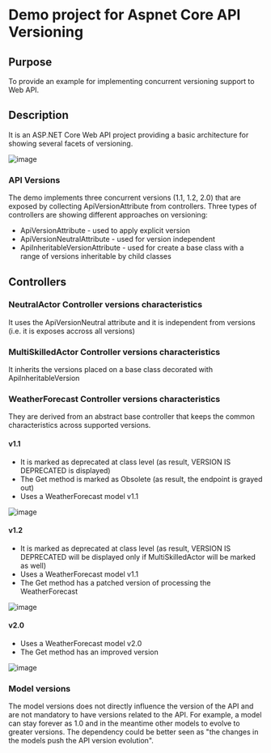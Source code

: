# Demo project for Aspnet Core API Versioning

## Purpose

To provide an example for implementing concurrent versioning support to Web API.

## Description

It is an ASP.NET Core Web API project providing a basic architecture for showing several facets of versioning.

![image](https://user-images.githubusercontent.com/86602521/137952705-fcc79c92-a5ab-418b-8a2b-389ccf837546.png)

### API Versions

The demo implements three concurrent versions (1.1, 1.2, 2.0) that are exposed by collecting ApiVersionAttribute from controllers.
Three types of controllers are showing different approaches on versioning:

- ApiVersionAttribute - used to apply explicit version
- ApiVersionNeutralAttribute - used for version independent
- ApiInheritableVersionAttribute - used for create a base class with a range of versions inheritable by child classes 

## Controllers

### NeutralActor Controller versions characteristics

It uses the ApiVersionNeutral attribute and it is independent from versions (i.e. it is exposes accross all versions)

### MultiSkilledActor Controller versions characteristics

It inherits the versions placed on a base class decorated with ApiInheritableVersion

### WeatherForecast Controller versions characteristics

They are derived from an abstract base controller that keeps the common characteristics across supported versions.

#### v1.1 

- It is marked as deprecated at class level (as result, VERSION IS DEPRECATED is displayed)
- The Get method is marked as Obsolete (as result, the endpoint is grayed out)
- Uses a WeatherForecast model v1.1

![image](https://user-images.githubusercontent.com/86602521/137956161-45671ad1-d558-40e5-90c7-5005038e3bc2.png)

#### v1.2 

- It is marked as deprecated at class level (as result, VERSION IS DEPRECATED will be displayed only if MultiSkilledActor will be marked as well)
- Uses a WeatherForecast model v1.1
- The Get method has a patched version of processing the WeatherForecast

![image](https://user-images.githubusercontent.com/86602521/137957109-37f48b16-4de1-43b1-a0f0-a3d3ea1a56eb.png)

#### v2.0

- Uses a WeatherForecast model v2.0
- The Get method has an improved version

![image](https://user-images.githubusercontent.com/86602521/137956341-9e3cc1df-4c38-45e2-b0a3-8e6bafb8c892.png)

### Model versions

The model versions does not directly influence the version of the API and are not mandatory to have versions related to the API. For example, a model can stay forever as 1.0 and in the meantime other models to evolve to greater versions. The dependency could be better seen as "the changes in the models push the API version evolution".

